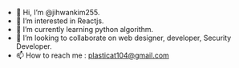- 👋 Hi, I’m @jihwankim255.
- 👀 I’m interested in Reactjs.
- 🌱 I’m currently learning python algorithm.
- 💞️ I’m looking to collaborate on web designer, developer, Security Developer.
- 📫 How to reach me : plasticat104@gmail.com

<!---
jihwankim255/jihwankim255 is a ✨ special ✨ repository because its `README.md` (this file) appears on your GitHub profile.
You can click the Preview link to take a look at your changes.
--->

